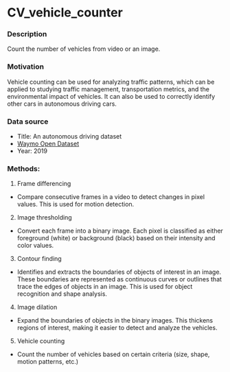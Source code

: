 # CV_vehicle_counter

### Description
Count the number of vehicles from video or an image.

### Motivation
Vehicle counting can be used for analyzing traffic patterns, which can be applied to studying traffic management, transportation metrics, and the environmental impact of vehicles. It can also be used to correctly identify other cars in autonomous driving cars. 

### Data source
  * Title: An autonomous driving dataset <br>
  * [Waymo Open Dataset](https://www.waymo.com/open) <br>
  * Year: 2019

### Methods:
1. Frame differencing <br>
  - Compare consecutive frames in a video to detect changes in pixel values. This is used for motion detection. 
2. Image thresholding
  - Convert each frame into a binary image. Each pixel is classified as either foreground (white) or background (black) based on their intensity and color values.
3. Contour finding
  - Identifies and extracts the boundaries of objects of interest in an image. These boundaries are represented as continuous curves or outlines that trace the edges of objects in an image. This is used for object recognition and shape analysis.
4. Image dilation
  - Expand the boundaries of objects in the binary images. This thickens regions of interest, making it easier to detect and analyze the vehicles.
5. Vehicle counting
  - Count the number of vehicles based on certain criteria (size, shape, motion patterns, etc.)
